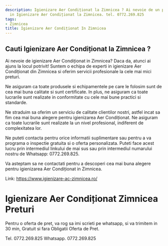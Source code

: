 ```yaml
---
description: Igienizare Aer Condiționat la Zimnicea ? Ai nevoie de un profesionist
  in Igienizare Aer Condiționat la Zimnicea. tel. 0772.269.825
tags:
- Zimnicea
title: Igienizare Aer Condiționat In Zimnicea
---
```



## Cauti Igienizare Aer Condiționat la Zimnicea ?

Ai nevoie de igienizare Aer Condiționat in Zimnicea? Daca da, atunci ai ajuns la locul potrivit! Suntem o echipa de experti in igienizare Aer Condiționat din Zimnicea si oferim servicii profesionale la cele mai mici preturi. 

Ne asiguram ca toate produsele si echipamentele pe care le folosim sunt de cea mai buna calitate si sunt certificate. In plus, ne asiguram ca toate lucrarile sunt realizate in conformitate cu cele mai bune practici si standarde. 

Ne straduim sa oferim un serviciu de calitate clientilor nostri, astfel incat sa fim cea mai buna alegere pentru igienizarea Aer Condiționat. Ne asiguram ca toate lucrarile sunt realizate la un nivel profesional, indiferent de complexitatea lor. 

Ne puteti contacta pentru orice informatii suplimentare sau pentru a va programa o inspectie gratuita si o oferta personalizata. Puteti face acest lucru prin intermediul linkului de mai sus sau prin intermediul numarului nostru de Whatsapp: 0772.269.825. 

Va asteptam sa ne contactati pentru a descoperi cea mai buna alegere pentru igienizarea Aer Condiționat in Zimnicea. 

Link: https://www.igienizare-ac-zimnicea.ro/

# Igienizare Aer Condiționat Zimnicea Preturi
Pentru o oferta de pret, va rog sa imi scrieti pe whatsapp, si va trimitem in 30 min, Gratuit si fara Obligatii Oferta de Pret.

Tel. 0772.269.825
Whatsapp. 0772.269.825